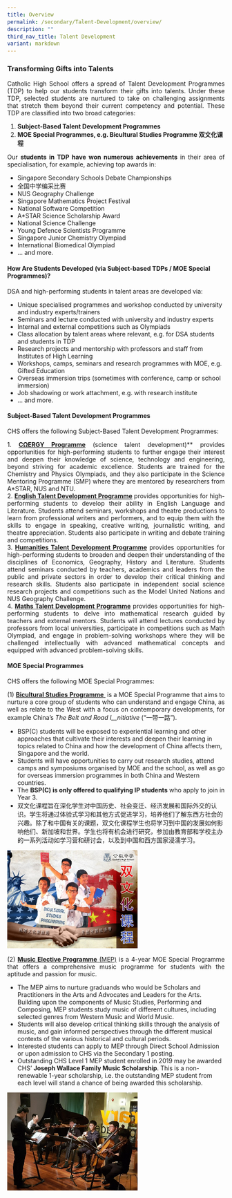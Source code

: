 ```yaml
---
title: Overview
permalink: /secondary/Talent-Development/overview/
description: ""
third_nav_title: Talent Development
variant: markdown
---
```

### Transforming Gifts into Talents
<style>
p {text-align: justify;}
</style>
Catholic High School offers a spread of Talent Development Programmes (TDP) to help our students transform their gifts into talents. Under these TDP, selected students are nurtured to take on challenging assignments that stretch them beyond their current competency and potential. These TDP are classified into two broad categories:

1.  **Subject-Based Talent Development Programmes**
2.  **MOE Special Programmes, e.g. Bicultural Studies Programme&nbsp;双文化课程**

Our&nbsp;**students in TDP have won numerous achievements**&nbsp;in their area of specialisation, for example, achieving top awards in:

*   Singapore Secondary Schools Debate Championships
*   全国中学编采比赛
*   NUS Geography Challenge
*   Singapore Mathematics Project Festival
*   National Software Competition
*   A\*STAR Science Scholarship Award
*   National Science Challenge
*   Young Defence Scientists Programme
*   Singapore Junior Chemistry Olympiad
*   International Biomedical Olympiad
*   … and more.

#### How Are Students Developed (via Subject-based TDPs / MOE Special Programmes)?

DSA and high-performing students in talent areas are developed via:

*   Unique specialised programmes and workshop&nbsp;conducted by university and industry experts/trainers
*   Seminars and lecture conducted&nbsp;with university and industry experts
*   Internal and external competitions such as Olympiads
*   Class allocation&nbsp;by talent areas where relevant,&nbsp;e.g. for DSA students and students in TDP
*   Research&nbsp;projects and mentorship with professors and staff from Institutes of High Learning
*   Workshops, camps, seminars and research programmes with MOE, e.g. Gifted Education
*   Overseas immersion trips (sometimes with conference, camp or school immersion)
*   Job shadowing or work attachment, e.g. with research institute
*   … and more.

#### Subject-Based Talent Development Programmes

CHS offers the following Subject-Based Talent Development Programmes:

1\.  [**CΩERGY Programme**](/secondary/Talent-Development/cnergy-programme/)&nbsp;(science talent development)**&nbsp;provides opportunities for high-performing students to further engage their interest and deepen their knowledge of science, technology and engineering, beyond striving for academic excellence. Students are trained for the Chemistry and Physics Olympiads, and they also participate in the Science Mentoring Programme (SMP) where they are mentored by researchers from A\*STAR, NUS and NTU.<br>
2.  [**English Talent Development Programme**](/secondary/Talent-Development/english-talent-development-programme/)&nbsp;provides opportunities for high-performing students to develop their ability in English Language and Literature. Students attend seminars, workshops and theatre productions to learn from professional writers and performers, and to equip them with the skills to engage in speaking, creative writing, journalistic writing, and theatre appreciation. Students also participate in writing and debate&nbsp;training and competitions.<br>
3.  [**Humanities Talent Development Programme**](secondary/Talent-Development/humanities-tdp/)&nbsp;provides opportunities for high-performing students to broaden and deepen their understanding of the disciplines of Economics, Geography, History and Literature. Students attend seminars conducted by teachers, academics and leaders from the public and private sectors in order to develop their critical thinking and research skills. Students also participate in independent social science research projects and competitions such as the Model United Nations and NUS Geography Challenge.<br>
4.  [**Maths Talent Development Programme**](/secondary/Talent-Development/maths-tdp/)&nbsp;provides opportunities for high-performing students to delve into mathematical research guided by teachers and external mentors. Students will attend lectures conducted by professors from local universities, participate in competitions such as Math Olympiad, and engage in problem-solving workshops where they will be challenged intellectually with advanced mathematical concepts and equipped with advanced problem-solving skills.

#### MOE Special Programmes

CHS offers the following MOE Special Programmes:

(1)&nbsp;[**Bicultural Studies**&nbsp;**Programme**&nbsp;](secondary/Talent-Development/bicultural-studies-programme/)&nbsp;is a MOE Special Programme that aims to nurture a core group of students who can understand and engage China, as well as relate to the West with a focus on contemporary developments, for example China’s&nbsp;_The Belt and Road_&nbsp;_I__nitiative_&nbsp;(“一带一路”).

*   BSP(C) students will be exposed to experiential learning and other approaches that cultivate their interests and deepen their learning in topics related to China and how the development of China affects them, Singapore and the world.
*   Students will have opportunities to carry out research studies, attend camps and symposiums organised by MOE and the school, as well as go for overseas immersion programmes in both China and Western countries.
*   The&nbsp;**BSP(C) is&nbsp;only offered to qualifying IP students**&nbsp;who apply to join in Year 3.
*   双文化课程旨在深化学生对中国历史、社会变迁、经济发展和国际外交的认识。学生将通过体验式学习和其他方式促进学习，培养他们了解东西方社会的兴趣。除了和中国有关的课题，双文化课程学生也将学习到中国的发展如何影响他们、新加坡和世界。学生也将有机会进行研究，参加由教育部和学校主办的一系列活动如学习营和研讨会，以及到中国和西方国家浸濡学习。

<img src="/images/tdps.png" style="width:60%">

(2)&nbsp;[**Music Elective Programme**&nbsp;(MEP)](/secondary/Talent-Development/music-elective-programme/)&nbsp;is a 4-year MOE Special Programme that offers a comprehensive music programme for students with the aptitude and passion for music.

*   The MEP&nbsp;aims to nurture graduands who would be Scholars and Practitioners in the Arts and Advocates and Leaders for the Arts.&nbsp; Building upon the components of Music Studies, Performing and Composing, MEP students study music of different cultures, including selected genres from Western Music and World Music.
*   Students will also develop critical thinking skills through the analysis of music, and gain informed perspectives through the different musical contexts of the various historical and cultural periods.
*   Interested students can apply to MEP through Direct School Admission or upon admission to CHS via the Secondary 1 posting.
*   Outstanding CHS Level 1 MEP student enrolled in 2019 may be awarded CHS’&nbsp;**Joseph Wallace Family Music Scholarship**. This is a non-renewable 1-year scholarship, i.e. the outstanding MEP student from each level will stand a chance of being awarded this scholarship.

<img src="/images/tdps2.png" style="width:60%">

